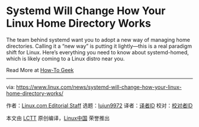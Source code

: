 [#]: collector: (lujun9972)
[#]: translator: ( )
[#]: reviewer: ( )
[#]: publisher: ( )
[#]: url: ( )
[#]: subject: (Systemd Will Change How Your Linux Home Directory Works)
[#]: via: (https://www.linux.com/news/systemd-will-change-how-your-linux-home-directory-works/)
[#]: author: (Linux.com Editorial Staff https://www.linux.com/author/linuxdotcom/)

Systemd Will Change How Your Linux Home Directory Works
======

The team behind systemd want you to adopt a new way of managing home directories. Calling it a “new way” is putting it lightly—this is a real paradigm shift for Linux. Here’s everything you need to know about systemd-homed, which is likely coming to a Linux distro near you.

Read More at [How-To Geek][1]

--------------------------------------------------------------------------------

via: https://www.linux.com/news/systemd-will-change-how-your-linux-home-directory-works/

作者：[Linux.com Editorial Staff][a]
选题：[lujun9972][b]
译者：[译者ID](https://github.com/译者ID)
校对：[校对者ID](https://github.com/校对者ID)

本文由 [LCTT](https://github.com/LCTT/TranslateProject) 原创编译，[Linux中国](https://linux.cn/) 荣誉推出

[a]: https://www.linux.com/author/linuxdotcom/
[b]: https://github.com/lujun9972
[1]: https://www.howtogeek.com/673018/systemd-will-change-how-your-linux-home-directory-works/
